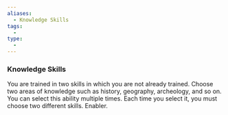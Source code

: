 ```yaml
---
aliases:
  - Knowledge Skills
tags:
  - 
type:
  - 
---
```

### Knowledge Skills

You are trained in two skills in which you are not already trained. Choose two areas of knowledge such as history, geography, archeology, and so on. You can select this ability multiple times. Each time you select it, you must choose two different skills. Enabler.